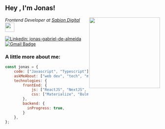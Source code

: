 <h2>Hey , I'm Jonas! </h2>
<img align='right' src="https://media.giphy.com/media/ZVik7pBtu9dNS/giphy.gif" width="230">
<p><em>Frontend Developer at <a href="https://github.com/sabiondigital">Sabion Digital </a><img src="https://media.giphy.com/media/WUlplcMpOCEmTGBtBW/giphy.gif" width="30"> 
</em></p>

[![Linkedin: jonas-gabriel-de-almeida](https://img.shields.io/badge/-jgalmeida-blue?style=flat-square&logo=Linkedin&logoColor=white&link=https://www.linkedin.com/in/jonas-gabriel-de-almeida-4ab460187/)](https://www.linkedin.com/in/jonas-gabriel-de-almeida-4ab460187/)  [![Gmail Badge](https://img.shields.io/badge/-jgalmeida1993@gmail.com-c14438?style=flat-square&logo=Gmail&logoColor=white&link=mailto:jgalmeida1993@gmail.com)](mailto:jgalmeida1993@gmail.com)

###  A little more about me:

```javascript
const jonas = {
    code: ["Javascript", "Typescript"],
    askMeAbout: ["web dev", "tech", "music"],
    technologies: {
        frontEnd: {
            js: ["ReactJS", "NextJS", "Gatsby", "StyledComponents"],
            css: ["Materialize", "Bulma", "Bootstrap", "Tailwind"]
        },
        backend: {
          inProgress: true,
        }
    },
};
```
